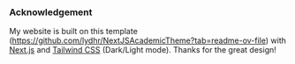 ### Acknowledgement
My website is built on this template (https://github.com/lydhr/NextJSAcademicTheme?tab=readme-ov-file) with [Next.js](https://nextjs.org/) and [Tailwind CSS](https://tailwindcss.com/) (Dark/Light mode). Thanks for the great design!
